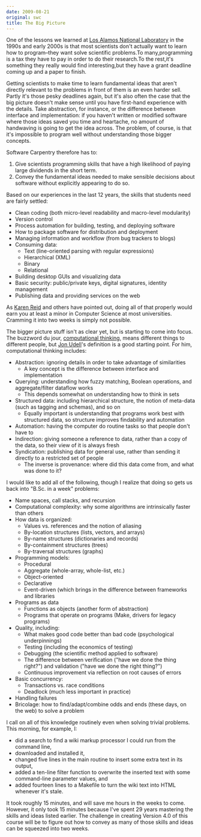 ```yaml
---
date: 2009-08-21
original: swc
title: The Big Picture
---
```

<p>One of the lessons we learned at <a href="http://www.lanl.gov">Los Alamos National Laboratory</a> in the 1990s and early 2000s is that most scientists don't actually want to learn how to program–they want solve scientific problems.To many,programming is a tax they have to pay in order to do their research.To the rest,it's something they really would find interesting,but they have a grant deadline coming up and a paper to finish.</p>
<p>Getting scientists to make time to learn fundamental ideas that aren't directly relevant to the problems in front of them is an even harder sell. Partly it's those pesky deadlines again, but it's also often the case that the big picture doesn't make sense until you have first-hand experience with the details. Take abstraction, for instance, or the difference between interface and implementation: if you haven't written or modified software where those ideas saved you time and heartache, no amount of handwaving is going to get the idea across. The problem, of course, is that it's impossible to program well without understanding those bigger concepts.</p>
<p>Software Carpentry therefore has to:</p>
<ol>
<li>Give scientists programming skills that have a high likelihood of paying large dividends in the short term.</li>
<li>Convey the fundamental ideas needed to make sensible decisions about software without explicitly appearing to do so.</li>
</ol>
<p>Based on our experiences in the last 12 years, the skills that students need are fairly settled:</p>
<ul>
<li>Clean coding (both micro-level readability and macro-level modularity)</li>
<li>Version control</li>
<li>Process automation for building, testing, and deploying software</li>
<li>How to package software for distribution and deployment</li>
<li>Managing information and workflow (from bug trackers to blogs)</li>
<li>Consuming data:
<ul>
<li>Text (line-oriented parsing with regular expressions)</li>
<li>Hierarchical (XML)</li>
<li>Binary</li>
<li>Relational</li>
</ul>
</li>
<li>Building desktop GUIs and visualizing data</li>
<li>Basic security: public/private keys, digital signatures, identity management</li>
<li>Publishing data and providing services on the web</li>
</ul>
<p>As <a href="http://www.cs.utoronto.ca/~reid">Karen Reid</a> and others have pointed out, doing all of that properly would earn you at least a minor in Computer Science at most universities. Cramming it into two weeks is simply not possible.</p>
<p>The bigger picture stuff isn't as clear yet, but is starting to come into focus. The buzzword du jour, <a href="http://www.cs.cmu.edu/~CompThink/">computational thinking</a>, means different things to different people, but <a href="http://www.slideshare.net/judell/computational-thinking">Jon Udell</a>'s definition is a good starting point. For him, computational thinking includes:</p>
<ul>
<li>Abstraction: ignoring details in order to take advantage of similarities
<ul>
<li>A key concept is the difference between interface and implementation</li>
</ul>
</li>
<li>Querying: understanding how fuzzy matching, Boolean operations, and aggregate/filter dataflow works
<ul>
<li>This depends somewhat on understanding how to think in sets</li>
</ul>
</li>
<li>Structured data: including hierarchical structure, the notion of meta-data (such as tagging and schemas), and so on
<ul>
<li>Equally important is understanding that programs work best with structured data, so structure improves findability and automation</li>
</ul>
</li>
<li>Automation: having the computer do routine tasks so that people don't have to</li>
<li>Indirection: giving someone a reference to data, rather than a copy of the data, so their view of it is always fresh</li>
<li>Syndication: publishing data for general use, rather than sending it directly to a restricted set of people
<ul>
<li>The inverse is provenance: where did this data come from, and what was done to it?</li>
</ul>
</li>
</ul>
<p>I would like to add all of the following, though I realize that doing so gets us back into "B.Sc. in a week" problems:</p>
<ul>
<li>Name spaces, call stacks, and recursion</li>
<li>Computational complexity: why some algorithms are intrinsically faster than others</li>
<li>How data is organized:
<ul>
<li>Values vs. references and the notion of aliasing</li>
<li>By-location structures (lists, vectors, and arrays)</li>
<li>By-name structures (dictionaries and records)</li>
<li>By-containment structures (trees)</li>
<li>By-traversal structures (graphs)</li>
</ul>
</li>
<li>Programming models:
<ul>
<li>Procedural</li>
<li>Aggregate (whole-array, whole-list, etc.)</li>
<li>Object-oriented</li>
<li>Declarative</li>
<li>Event-driven (which brings in the difference between frameworks and libraries</li>
</ul>
</li>
<li>Programs as data
<ul>
<li>Functions as objects (another form of abstraction)</li>
<li>Programs that operate on programs (Make, drivers for legacy programs)</li>
</ul>
</li>
<li>Quality, including:
<ul>
<li>What makes good code better than bad code (psychological underpinnings)</li>
<li>Testing (including the economics of testing)</li>
<li>Debugging (the scientific method applied to software)</li>
<li>The difference between verification ("have we done the thing right?") and validation ("have we done the right thing?")</li>
<li>Continuous improvement via reflection on root causes of errors</li>
</ul>
</li>
<li>Basic concurrency:
<ul>
<li>Transactions vs. race conditions</li>
<li>Deadlock (much less important in practice)</li>
</ul>
</li>
<li>Handling failures</li>
<li>Bricolage: how to find/adapt/combine odds and ends (these days, on the web) to solve a problem</li>
</ul>
<p>I call on all of this knowledge routinely even when solving trivial problems. This morning, for example, I:</p>
<ul>
<li>did a search to find a wiki markup processor I could run from the command line,</li>
<li>downloaded and installed it,</li>
<li>changed five lines in the main routine to insert some extra text in its output,</li>
<li>added a ten-line filter function to overwrite the inserted text with some command-line parameter values, and</li>
<li>added fourteen lines to a Makefile to turn the wiki text into HTML whenever it's stale.</li>
</ul>
<p>It took roughly 15 minutes, and will save me hours in the weeks to come. However, it only took 15 minutes because I've spent 29 years mastering the skills and ideas listed earlier. The challenge in creating Version 4.0 of this course will be to figure out how to convey as many of those skills and ideas can be squeezed into two weeks.</p>
